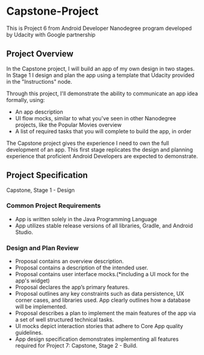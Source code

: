 # Capstone-Project
This is Project 6 from Android Developer Nanodegree program developed by Udacity with Google partnership

## Project Overview

In the Capstone project, I will build an app of my own design in two stages. In Stage 1 I design and plan the app using a template that Udacity provided in the "Instructions" node.

Through this project, I'll demonstrate the ability to communicate an app idea formally, using:
* An app description
* UI flow mocks, similar to what you've seen in other Nanodegree projects, like the Popular Movies overview
* A list of required tasks that you will complete to build the app, in order

The Capstone project gives the experience I need to own the full development of an app. This first stage replicates the design and planning experience that proficient Android Developers are expected to demonstrate.

## Project Specification

Capstone, Stage 1 - Design

### Common Project Requirements
* App is written solely in the Java Programming Language
* App utilizes stable release versions of all libraries, Gradle, and Android Studio.

### Design and Plan Review
* Proposal contains an overview description.
* Proposal contains a description of the intended user.
* Proposal contains user interface mocks.(*including a UI mock for the app's widget)
* Proposal declares the app’s primary features.
* Proposal outlines any key constraints such as data persistence, UX corner cases, and libraries used. App clearly outlines how a database will be implemented.
* Proposal describes a plan to implement the main features of the app via a set of well structured technical tasks.
* UI mocks depict interaction stories that adhere to Core App quality guidelines.
* App design specification demonstrates implementing all features required for Project 7: Capstone, Stage 2 - Build.
